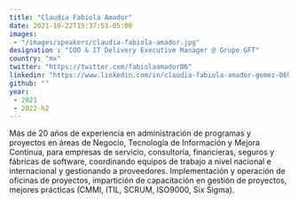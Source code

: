 ```yaml
---
title: "Claudia Fabiola Amador"
date: 2021-10-22T15:37:53-05:00
images: 
 - "/images/speakers/claudia-fabiola-amador.jpg"
designation : "COO & IT Delivery Executive Manager @ Grupo GFT"
country: "mx"
twitter: "https://twitter.com/fabiolaamador06"
linkedin: "https://www.linkedin.com/in/claudia-fabiola-amador-gomez-0692a225/"
github: ""
year: 
 - 2021
 - 2022-h2
---
```


Más de 20 años de experiencia en administración de programas y proyectos en áreas de Negocio, Tecnología de Información y Mejora Continua, para empresas de servicio, consultoría, financieras, seguros y fábricas de software, coordinando equipos de trabajo a nivel nacional e internacional y gestionando a proveedores. Implementación y operación de oficinas de proyectos, impartición de capacitación en gestión de proyectos, mejores prácticas (CMMI, ITIL, SCRUM, ISO9000, Six Sigma).
